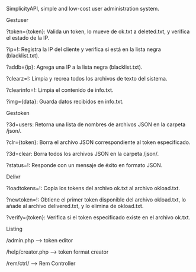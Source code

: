 SimplicityAPI, simple and low-cost user administration system. 

Gestuser

?token={token}: Valida un token, lo mueve de ok.txt a deleted.txt, y verifica el estado de la IP.

?ip=!: Registra la IP del cliente y verifica si está en la lista negra (blacklist.txt).

?addb={ip}: Agrega una IP a la lista negra (blacklist.txt).

?clearz=!: Limpia y recrea todos los archivos de texto del sistema.

?clearinfo=!: Limpia el contenido de info.txt.

?img={data}: Guarda datos recibidos en info.txt.

Gestoken

?3d=users: Retorna una lista de nombres de archivos JSON en la carpeta /json/.

?clr={token}: Borra el archivo JSON correspondiente al token especificado.

?3d=clear: Borra todos los archivos JSON en la carpeta /json/.

?status=!: Responde con un mensaje de éxito en formato JSON.

Delivr

?loadtokens=!: Copia los tokens del archivo ok.txt al archivo okload.txt.

?newtoken=!: Obtiene el primer token disponible del archivo okload.txt, lo añade al archivo delivered.txt, y lo elimina de okload.txt.

?verify={token}: Verifica si el token especificado existe en el archivo ok.txt.

Listing

/admin.php --> token editor

/help/creator.php --> token format creator

/rem/ctrl/ --> Rem Controller
